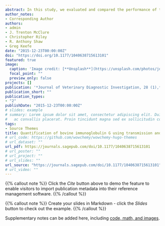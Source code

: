 ```yaml
---
abstract: In this study, we evaluated and compared the performance of transmission and attenuated total reflectance (ATR) infrared (IR) spectroscopic methods (in combination with quantification algorithms previously developed using partial least squares regression) for the rapid measurement of bovine serum immunoglobulin G (IgG) concentration, and detection of failure of transfer of passive immunity (FTPI) in dairy calves. Serum samples (n = 200) were collected from Holstein calves 1–11 days of age. Serum IgG concentrations were measured by the reference method of radial immunodiffusion (RID) assay, transmission IR (TIR) and ATR-IR spectroscopy-based assays. The mean IgG concentration measured by RID was 17.22 g/L (SD ±9.60). The mean IgG concentrations predicted by TIR and ATR-IR spectroscopy methods were 15.60 g/L (SD ±8.15) and 15.94 g/L (SD ±8.66), respectively. RID IgG concentrations were positively correlated with IgG levels predicted by TIR (r = 0.94) and ATR-IR (r = 0.92). The correlation between 2 IR spectroscopic methods was 0.94. Using an IgG concentration <10 g/L as the cut-point for FTPI cases, the overall agreement between TIR and ATR-IR methods was 94%, with a corresponding kappa value of 0.84. The sensitivity, specificity, positive predictive value, negative predictive value, and accuracy for identifying FTPI by TIR were 0.87, 0.97, 0.91, 0.95, and 0.94, respectively. Corresponding values for ATR-IR were 0.87, 0.95, 0.86, 0.95, and 0.93, respectively. Both TIR and ATR-IR spectroscopic approaches can be used for rapid quantification of IgG level in neonatal bovine serum and for diagnosis of FTPI in dairy calves.
author_notes:
- Corresponding Author
authors:
- admin
- J. Trenton McClure
- Christopher Riley
- R. Anthony Shaw
- Greg Keefe
date: "2015-12-23T00:00:00Z"
doi: "https://doi.org/10.1177/1040638715613101"
featured: true
image:
  caption: 'Image credit: [**Unsplash**](https://unsplash.com/photos/jdD8gXaTZsc)'
  focal_point: ""
  preview_only: false
projects: []
publication: '*Journal of Veterinary Diagnostic Investigation, 28 (1),*  30-37'
publication_short: ""
publication_types:
- "2"
publishDate: "2015-12-23T00:00:00Z"
# slides: example
# summary: Lorem ipsum dolor sit amet, consectetur adipiscing elit. Duis posuere tellus
#   ac convallis placerat. Proin tincidunt magna sed ex sollicitudin condimentum.
tags:
- Source Themes
title: Quantification of bovine immunoglobulin G using transmission and attenuated total reflectance infrared spectroscopy
# url_code: https://github.com/wowchemy/wowchemy-hugo-themes
# url_dataset: ""
url_pdf: https://journals.sagepub.com/doi/10.1177/1040638715613101
# url_poster: ""
# url_project: ""
# url_slides: ""
url_source: "https://journals.sagepub.com/doi/10.1177/1040638715613101"
# url_video: ""
---
```


{{% callout note %}}
Click the *Cite* button above to demo the feature to enable visitors to import publication metadata into their reference management software.
{{% /callout %}}

{{% callout note %}}
Create your slides in Markdown - click the *Slides* button to check out the example.
{{% /callout %}}

Supplementary notes can be added here, including [code, math, and images](https://wowchemy.com/docs/writing-markdown-latex/).
